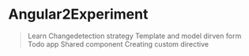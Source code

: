 # Angular2Experiment
> Learn Changedetection strategy
> Template and model dirven form
> Todo app
> Shared component
> Creating custom directive
